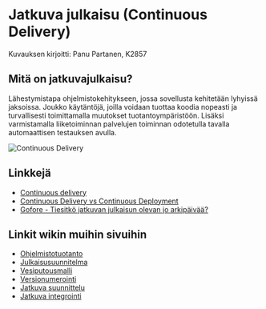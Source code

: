 # Jatkuva julkaisu (Continuous Delivery)

Kuvauksen kirjoitti: Panu Partanen, K2857

## Mitä on jatkuvajulkaisu?

Lähestymistapa ohjelmistokehitykseen, jossa sovellusta kehitetään lyhyissä jaksoissa.
Joukko käytäntöjä, joilla voidaan tuottaa koodia nopeasti ja turvallisesti toimittamalla muutokset tuotantoympäristöön. 
Lisäksi varmistamalla liiketoiminnan palvelujen toiminnan odotetulla tavalla automaattisen testauksen avulla.

![Continuous Delivery](http://www.accesa.eu/wp-content/uploads/2015/11/Continuous-Delivery-schema.png)

## Linkkejä
* [Continuous delivery](https://continuousdelivery.com/)
* [Continuous Delivery vs Continuous Deployment](https://puppet.com/blog/continuous-delivery-vs-continuous-deployment-what-s-diff)
* [Gofore - Tiesitkö jatkuvan julkaisun olevan jo arkipäivää?](https://gofore.com/tiesitko-jatkuvan-julkaisun-olevan-jo-arkipaivaa/)

## Linkit wikin muihin sivuihin
* [Ohjelmistotuotanto](https://github.com/JAMKPROJ/TTOS1000-GT0/blob/master/Ohjelmistotuotanto.md)
* [Julkaisusuunnitelma](https://github.com/JAMKPROJ/TTOS1000-GT0/blob/master/julkaisusuunnitelma.md)
* [Vesiputousmalli](https://github.com/JAMKPROJ/TTOS1000-GT0/blob/master/vesiputousmalli.md)
* [Versionumerointi](https://github.com/JAMKPROJ/TTOS1000-GT0/blob/master/Versionumerointi.md)
* [Jatkuva suunnittelu](https://github.com/JAMKPROJ/TTOS1000-GT0/blob/master/jatkuvasuunnittelu.md)
* [Jatkuva integrointi](https://github.com/JAMKPROJ/TTOS1000-GT0/blob/master/jatkuva-integraatio.md)
